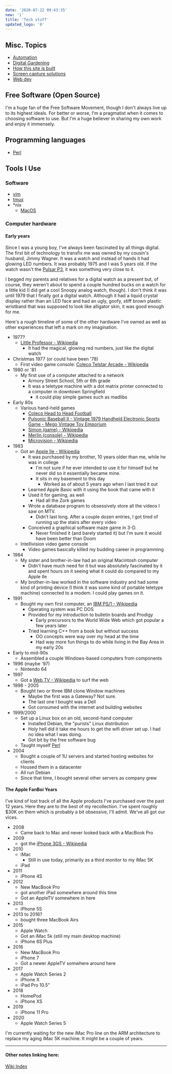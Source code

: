 ```yaml
---
date: '2020-07-22 09:43:35'
new: '1'
title: 'Tech stuff'
updated_logo: '0'
---
```

## Misc. Topics
* [Automation](/Automation)
* [Digital Gardening](/Digital-Gardening)
* [How this site is built](/How-this-site-is-built)
* [Screen capture solutions](/Screen-capture-solutions)
* [Web dev](/Web-dev)

## Free Software (Open Source)
I'm a huge fan of the Free Software Movement, though I don't always live up to
its highest ideals. For better or worse, I'm a pragmatist when it comes to
choosing software to use. But I'm a huge believer in sharing my own work and
enjoy it immensely.

## Programming languages
* [Perl](/Perl)

## Tools I Use
### Software
* [vim](/vim)
* [tmux](/tmux)
* *nix
  * [MacOS](/MacOS)

### Computer hardware
#### Early years
Since I was a young boy, I've always been fascinated by all things digital. The
first bit of technology to transfix me was owned by my cousin's husband,
Jimmy Wagner. It was a watch and instead of hands it had glowing LED numbers. It
was probably 1975 and I was 5 years old. If the watch wasn't the [Pulsar
P3](https://20centurywatches.com/pulsar-p3/), it was something very close to
it.

I begged my parents and relatives for a digital watch as a present but, of
course, they weren't about to spend a couple hundred bucks on a watch for a
little kid (I did get a cool Snoopy analog watch, though). I don't think it was
until 1979 that I finally got a digital watch. Although it had a liquid crystal
display rather than an LED face and had an ugly, goofy, stiff brown plastic
wristband that was supposed to look like alligator skin, it was good enough for
me.

Here's a rough timeline of some of the other hardware I've owned as well as
other experiences that left a mark on my imagination.

* 1977?
  * [Little Professor - Wikipedia](https://en.wikipedia.org/wiki/Little_Professor)
    * It had the magical, glowing red numbers, just like the digital watch
* Christmas 1977 (or could have been '78)
  * First video game console: [Coleco Telstar Arcade - Wikipedia](https://en.wikipedia.org/wiki/Coleco_Telstar_Arcade)
* 1980 or '81
  * My first use of a computer attached to a network
    * Armory Street School, 5th or 6th grade
    * It was a teletype machine with a dot matrix printer connected to a
      computer in downtown Springfield
      * it could play simple games such as madlibs
* Early 80s
  * Various hand-held games
    * [Coleco Head to Head Football](https://www.handheldmuseum.com/Coleco/H2HFootball.htm)
    * [Pulsonic Baseball II - Vintage 1979 Handheld Electronic Sports Game - Mego  Vintage Toy Emporium](https://www.vintagetoyemporium.com/product-page/pulsonic-baseball-ii-vintage-1979-handheld-electronic-sports-game-mego)
    * [Simon (game) - Wikipedia](https://en.wikipedia.org/wiki/Simon_%28game%29)
    * [Merlin (console) - Wikipedia](https://en.wikipedia.org/wiki/Merlin_%28console%29)
    * [Microvision - Wikipedia](https://en.wikipedia.org/wiki/Microvision)
* 1983
  * Got an [Apple IIe - Wikipedia](https://en.wikipedia.org/wiki/Apple_IIe)
    * It was purchased by my brother, 10 years older than me, while he was in
      college
      * I'm not sure if he ever intended to use it for himself but he never did
        so it essentially became mine.
      * It sits in my basement to this day
        * Worked as of about 5 years ago when I last tried it out
    * Learned Apple Basic with it using the book that came with it
    * Used it for gaming, as well
      * Had all the Zork games
    * Wrote a database program to obsessively store all the videos I saw on MTV.
      * Didn't last long. After a couple dozen entries, I got tired of running
        up the stairs after every video
    * Conceived a graphical software maze game in 3-D.
      * Never finished it (and barely started it) but I'm sure it would have
        been better than Doom
  * Intellivision video game console
    * Video games basically killed my budding career in programming
* 1984
  * My sister and brother-in-law had an original Macintosh computer
    * Didn't have much need for it but was absolutely fascinated by it and spent
      hours on it seeing what it could do compared to my Apple IIe
  * My brother-in-law worked in the software industry and had some kind of
    printing device (I think it was some kind of portable teletype machine)
    connected to a modem. I could play games on it.
* 1991
  * Bought my own first computer, an [IBM PS/1 - Wikipedia](https://en.wikipedia.org/wiki/IBM_PS/1)
    * Operating system was PC DOS
    * Provided for my introduction to bulletin boards and Prodigy
      * Early precursors to the World Wide Web which got popular a few years
        later
    * Tried learning C++ from a book but without success
      * OO concepts were way over my head at the time
      * Had way more fun things to do while living in the Bay Area in my early
        20s
* Early to mid-90s
  * Assembled a couple Windows-based computers from components
* 1996 (maybe '97)
  * Nintendo 64
* 1997
  * Got a [Web TV - Wikipedia](https://en.wikipedia.org/wiki/MSN_TV) to surf the web
* 1998 - 2005
  * Bought two or three IBM clone Window machines
    * Maybe the first was a Gateway? Not sure.
    * The last one I bought was a Dell
    * Got consumed with the internet and building websites
* 1999/2000
  * Set up a Linux box on an old, second-hand computer
    * Installed Debian, the "purists" Linux distribution
    * Holy hell did it take me hours to get the wifi driver set up. I had no
      idea what I was doing.
    * Got bit by the free software bug
  * Taught myself [Perl](/Perl)
* 2004
  * Bought a couple of 1U servers and started hosting websites for clients
  * Housed them in a datacenter
  * All run Debian
  * Since that time, I bought several other servers as company grew

#### The Apple FanBoi Years
I've kind of lost track of all the Apple products I've purchased over the past
12 years. Here they are to the best of my recollection. I've spent roughly $30K
on them which is probably a bit obsessive, I'll admit. We've all got our vices.

* 2008
  * Came back to Mac and never looked back with a MacBook Pro
* 2009
  * got the [iPhone 3GS - Wikipedia](https://en.wikipedia.org/wiki/IPhone_3GS)
* 2010
  * iMac
    * Still in use today, primarily as a third monitor to my iMac 5K
  * iPad
* 2011
  * iPhone 4S
* 2012
  * New MacBook Pro
  * got another iPad somewhere around this time
  * Got an AppleTV somewhere in here
* 2013
  * iPhone 5S
* 2013 to 2016?
  * bought three MacBook Airs
* 2015
  * Apple Watch
  * Got an iMac 5k (still my main desktop machine)
  * iPhone 6S Plus
* 2016
  * New MacBook Pro
  * iPhone 7
  * Got a newer AppleTV somwhere around here
* 2017
  * Apple Watch Series 2
  * iPhone X
  * iPad Pro 10.5"
* 2018
  * HomePod
  * iPhone XS
* 2019
  * iPhone 11 Pro
* 2020
  * Apple Watch Series 5

I'm currently waiting for the new iMac Pro line on the ARM architecture to
replace my aging iMac 5K machine. It might be a couple of years.

---
#### Other notes linking here:

[Wiki Index](/index/)
